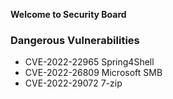 **Welcome to Security Board**

### Dangerous Vulnerabilities


* CVE-2022-22965 Spring4Shell
* CVE-2022-26809 Microsoft SMB
* CVE-2022-29072 7-zip 


